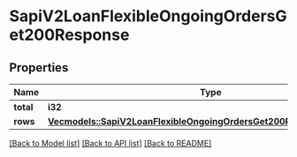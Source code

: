 # SapiV2LoanFlexibleOngoingOrdersGet200Response

## Properties

Name | Type | Description | Notes
------------ | ------------- | ------------- | -------------
**total** | **i32** |  | 
**rows** | [**Vec<models::SapiV2LoanFlexibleOngoingOrdersGet200ResponseRowsInner>**](_sapi_v2_loan_flexible_ongoing_orders_get_200_response_rows_inner.md) |  | 

[[Back to Model list]](../README.md#documentation-for-models) [[Back to API list]](../README.md#documentation-for-api-endpoints) [[Back to README]](../README.md)


